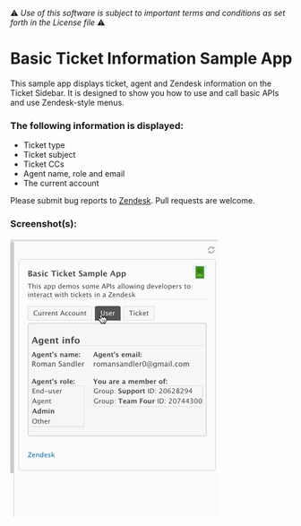:warning: *Use of this software is subject to important terms and conditions as set forth in the License file* :warning:

# Basic Ticket Information Sample App

This sample app displays ticket, agent and Zendesk information on the Ticket Sidebar. It is designed to show you how to use and call basic APIs and use Zendesk-style menus.

### The following information is displayed:

* Ticket type
* Ticket subject
* Ticket CCs
* Agent name, role and email
* The current account

Please submit bug reports to [Zendesk](https://support.zendesk.com/requests/new). Pull requests are welcome.

### Screenshot(s):

![App Screen Shot](preview.gif)


